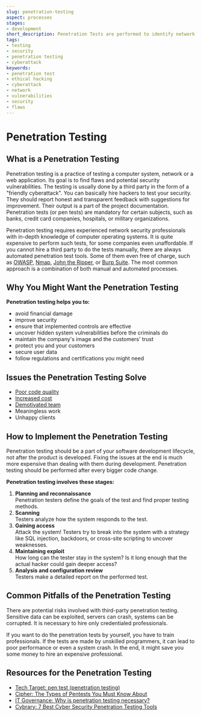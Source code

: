 ```yaml
---
slug: penetration-testing
aspect: processes
stages:
- development
short_description: Penetration Tests are performed to identify network security weaknesses. It is a "friendly cyberattack" for spotting flaws and potential vulnerabilities.
tags:
- testing
- security
- penetration testing
- cyberattack
keywords:
- penetration test
- ethical hacking
- cyberattack
- network
- vulnerabilities
- security
- flaws
---
```


# Penetration Testing

## What is a Penetration Testing

Penetration testing is a practice of testing a computer system, network or a web application. Its goal is to find flaws and potential security vulnerabilities. The testing is usually done by a third party in the form of a "friendly cyberattack". You can basically hire hackers to test your security. They should report honest and transparent feedback with suggestions for improvement. Their output is a part of the project documentation. Penetration tests (or pen tests) are mandatory for certain subjects, such as banks, credit card companies, hospitals, or military organizations.

Penetration testing requires experienced network security professionals with in-depth knowledge of computer operating systems. It is quite expensive to perform such tests, for some companies even unaffordable. If you cannot hire a third party to do the tests manually, there are always automated penetration test tools. Some of them even free of charge, such as [OWASP](https://www.owasp.org/), [Nmap](https://nmap.org/), [John the Ripper](https://tools.kali.org/password-attacks/john), or [Burp Suite](https://portswigger.net/burp/). The most common approach is a combination of both manual and automated processes.

## Why You Might Want the Penetration Testing

**Penetration testing helps you to:**

- avoid financial damage
- improve security
- ensure that implemented controls are effective
- uncover hidden system vulnerabilities before the criminals do
- maintain the company's image and the customers' trust
- protect you and your customers
- secure user data
- follow regulations and certifications you might need

## Issues the Penetration Testing Solve

- [Poor code quality](/issues/poor-code-quality)
- [Increased cost](/issues/increased-cost)
- [Demotivated team](/issues/demotivated-team)
- Meaningless work
- Unhappy clients

## How to Implement the Penetration Testing

Penetration testing should be a part of your software development lifecycle, not after the product is developed. Fixing the issues at the end is much more expensive than dealing with them during development. Penetration testing should be performed after every bigger code change.

**Penetration testing involves these stages:**

1. **Planning and reconnaissance**  
  Penetration testers define the goals of the test and find proper testing methods.
2. **Scanning**  
  Testers analyze how the system responds to the test.
3. **Gaining access**  
  Attack the system! Testers try to break into the system with a strategy like SQL injection, backdoors, or cross-site scripting to uncover weaknesses.
4. **Maintaining exploit**  
  How long can the tester stay in the system? Is it long enough that the actual hacker could gain deeper access?
5. **Analysis and configuration review**  
  Testers make a detailed report on the performed test.

## Common Pitfalls of the Penetration Testing

There are potential risks involved with third-party penetration testing. Sensitive data can be exploited, servers can crash, systems can be corrupted. It is necessary to hire only credentialed professionals.

If you want to do the penetration tests by yourself, you have to train professionals. If the tests are made by unskilled programmers, it can lead to poor performance or even a system crash. In the end, it might save you some money to hire an expensive professional.

## Resources for the Penetration Testing

- [Tech Target: pen test (penetration testing)](https://searchsecurity.techtarget.com/definition/penetration-testing)
- [Cipher: The Types of Pentests You Must Know About](http://blog.cipher.com/the-types-of-pentests-you-must-know-about)
- [IT Governance: Why is penetration testing necessary?](https://www.itgovernance.co.uk/media/press-releases/why-is-penetration-testing-necessary)
- [Cybrary: 7 Best Cyber Security Penetration Testing Tools](https://www.cybrary.it/0p3n/7-cyber-security-pentesting-tools/)
